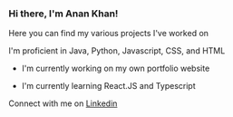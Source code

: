 ### Hi there, I'm Anan Khan!

Here you can find my various projects I've worked on 

I'm proficient in Java, Python, Javascript, CSS, and HTML

- I'm currently working on my own portfolio website

- I'm currently learning React.JS and Typescript

Connect with me on [Linkedin](https://www.linkedin.com/in/anan-khan-8136b4288/)
